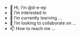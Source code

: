 - 👋 Hi, I’m @d-e-ep
- 👀 I’m interested in 
- 🌱 I’m currently learning ...
- 💞️ I’m looking to collaborate on ...
- 📫 How to reach me ...

<!---
d-e-ep/d-e-ep is a ✨ special ✨ repository because its `README.md` (this file) appears on your GitHub profile.
You can click the Preview link to take a look at your changes.
--->
